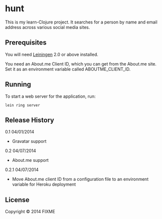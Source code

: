 # hunt

This is my learn-Clojure project. It searches for a person by name and email address across various social media sites.

## Prerequisites

You will need [Leiningen][1] 2.0 or above installed.

[1]: https://github.com/technomancy/leiningen

You need an About.me Client ID, which you can get from the About.me site. Set it as an environment variable called ABOUTME_CLIENT_ID.

## Running

To start a web server for the application, run:

    lein ring server

## Release History

0.1 04/01/2014

* Gravatar support

0.2 04/07/2014

* About.me support

0.2.1 04/07/2014

* Move About.me client ID from a configuration file to an environment variable for Heroku deployment

## License

Copyright © 2014 FIXME
